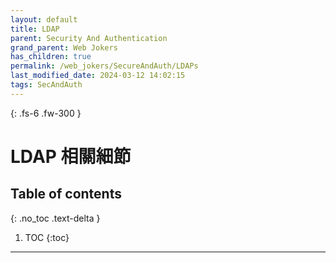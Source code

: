 ```yaml
---
layout: default
title: LDAP
parent: Security And Authentication
grand_parent: Web Jokers
has_children: true
permalink: /web_jokers/SecureAndAuth/LDAPs
last_modified_date: 2024-03-12 14:02:15
tags: SecAndAuth
---
```


{: .fs-6 .fw-300 }

# LDAP 相關細節

## Table of contents

{: .no_toc .text-delta }

1. TOC
{:toc}

---
